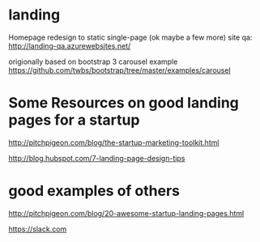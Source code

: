 landing
=======

Homepage redesign to static single-page (ok maybe a few more) site
qa: http://landing-qa.azurewebsites.net/


origionally based on bootstrap 3 carousel example
https://github.com/twbs/bootstrap/tree/master/examples/carousel


Some Resources on good landing pages for a startup
==========================================

http://pitchpigeon.com/blog/the-startup-marketing-toolkit.html

http://blog.hubspot.com/7-landing-page-design-tips


good examples of others
===========================
http://pitchpigeon.com/blog/20-awesome-startup-landing-pages.html

https://slack.com

